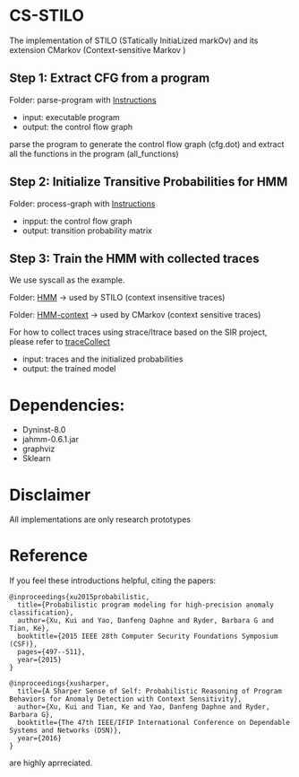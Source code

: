 # CS-STILO
The implementation of STILO (STatically InitiaLized markOv) and its extension CMarkov (Context-sensitive Markov )

## Step 1: Extract CFG from a program

Folder: parse-program with [Instructions](https://github.com/yaoGroupAnomaly/CS-STILO/tree/master/parse_program)


- input: executable program
- output: the control flow graph 

parse the program to generate the control flow graph (cfg.dot) and extract all the functions in the program (all_functions)


## Step 2: Initialize Transitive Probabilities for HMM

Folder: process-graph with [Instructions](https://github.com/yaoGroupAnomaly/CS-STILO/tree/master/process_graph)

- inpput: the control flow graph 
- output: transition probability matrix   


## Step 3: Train the HMM with collected traces
We use syscall as the example.

Folder: [HMM](https://github.com/yaoGroupAnomaly/CS-STILO/tree/master/HMM) -> used by STILO (context insensitive traces)

Folder: [HMM-context](https://github.com/yaoGroupAnomaly/CS-STILO/tree/master/HMM-context) -> used by CMarkov (context sensitive traces)

For how to collect traces using strace/ltrace based on the SIR project, please refer to 
[traceCollect](https://github.com/yaoGroupAnomaly/traceCollect)

- input: traces and the initialized probabilities
- output: the trained model


# Dependencies:

- Dyninst-8.0
- jahmm-0.6.1.jar
- graphviz
- Sklearn

# Disclaimer
All implementations are only research prototypes

# Reference
If you feel these introductions helpful, citing the papers:

```
@inproceedings{xu2015probabilistic,
  title={Probabilistic program modeling for high-precision anomaly classification},
  author={Xu, Kui and Yao, Danfeng Daphne and Ryder, Barbara G and Tian, Ke},
  booktitle={2015 IEEE 28th Computer Security Foundations Symposium (CSF)},
  pages={497--511},
  year={2015}
}
```

```
@inproceedings{xusharper,
  title={A Sharper Sense of Self: Probabilistic Reasoning of Program Behaviors for Anomaly Detection with Context Sensitivity},
  author={Xu, Kui and Tian, Ke and Yao, Danfeng Daphne and Ryder, Barbara G},
  booktitle={The 47th IEEE/IFIP International Conference on Dependable Systems and Networks (DSN)},
  year={2016}
}
```
are highly aprreciated.
